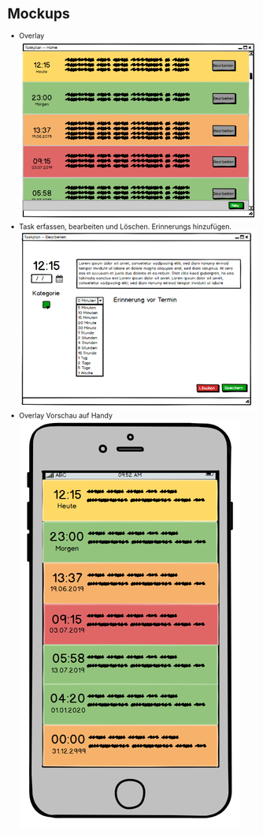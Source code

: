 # Mockups

- Overlay  
  ![Mockup Bild 1](Mockup_1.2.PNG)
- Task erfassen, bearbeiten und Löschen. Erinnerungs hinzufügen.  
  ![Mockup Bild 2](Mockup_2.PNG)
- Overlay Vorschau auf Handy  
  ![Mockup Bild 3](Mockup_3.PNG)
